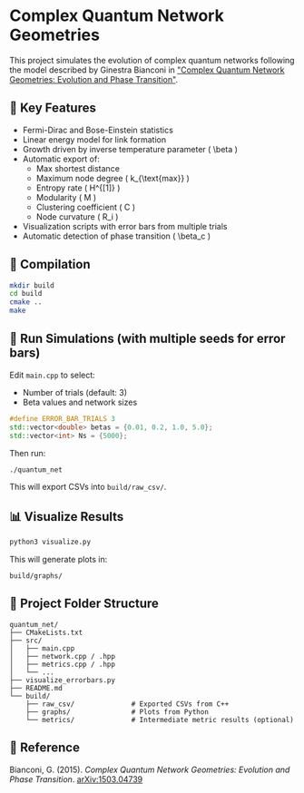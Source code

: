 # Complex Quantum Network Geometries

This project simulates the evolution of complex quantum networks following the model described by Ginestra Bianconi in ["Complex Quantum Network Geometries: Evolution and Phase Transition"](https://arxiv.org/pdf/1503.04739).

## 🧠 Key Features

- Fermi-Dirac and Bose-Einstein statistics
- Linear energy model for link formation
- Growth driven by inverse temperature parameter \( \beta \)
- Automatic export of:
  - Max shortest distance
  - Maximum node degree \( k_{\text{max}} \)
  - Entropy rate \( H^{[1]} \)
  - Modularity \( M \)
  - Clustering coefficient \( C \)
  - Node curvature \( R_i \)
- Visualization scripts with error bars from multiple trials
- Automatic detection of phase transition \( \beta_c \)

## 🔧 Compilation

```bash
mkdir build
cd build
cmake ..
make
```

## 🚀 Run Simulations (with multiple seeds for error bars)

Edit `main.cpp` to select:

- Number of trials (default: 3)
- Beta values and network sizes

```cpp
#define ERROR_BAR_TRIALS 3
std::vector<double> betas = {0.01, 0.2, 1.0, 5.0};
std::vector<int> Ns = {5000};
```

Then run:

```bash
./quantum_net
```

This will export CSVs into `build/raw_csv/`.

## 📊 Visualize Results

```bash
python3 visualize.py
```

This will generate plots in:

```
build/graphs/
```

## 📁 Project Folder Structure

```
quantum_net/
├── CMakeLists.txt
├── src/
│   ├── main.cpp
│   ├── network.cpp / .hpp
│   ├── metrics.cpp / .hpp
│   └── ...
├── visualize_errorbars.py
├── README.md
└── build/
    ├── raw_csv/              # Exported CSVs from C++
    ├── graphs/               # Plots from Python
    └── metrics/              # Intermediate metric results (optional)
```

## 📘 Reference

Bianconi, G. (2015). *Complex Quantum Network Geometries: Evolution and Phase Transition*. [arXiv:1503.04739](https://arxiv.org/pdf/1503.04739)